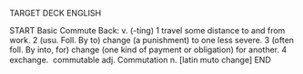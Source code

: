 TARGET DECK
ENGLISH

START
Basic
Commute
Back: v. (-ting) 1 travel some distance to and from work. 2 (usu. Foll. By to) change (a punishment) to one less severe. 3 (often foll. By into, for) change (one kind of payment or obligation) for another. 4 exchange.  commutable adj. Commutation n. [latin muto change]
END
